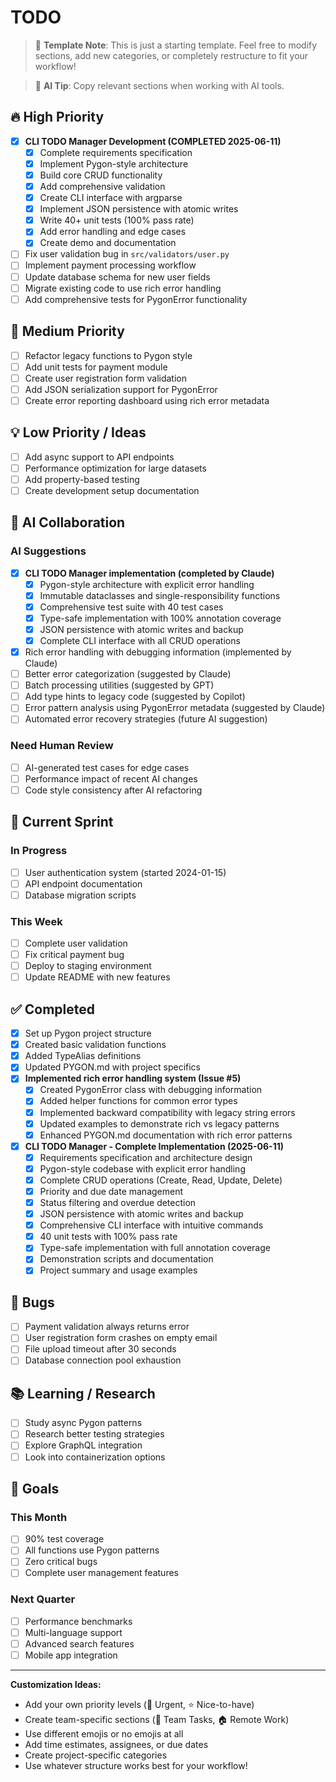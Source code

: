 # TODO

> 📝 **Template Note**: This is just a starting template. Feel free to modify sections, add new categories, or completely restructure to fit your workflow!

> 🤖 **AI Tip**: Copy relevant sections when working with AI tools.

## 🔥 High Priority

- [x] **CLI TODO Manager Development (COMPLETED 2025-06-11)**
  - [x] Complete requirements specification
  - [x] Implement Pygon-style architecture
  - [x] Build core CRUD functionality
  - [x] Add comprehensive validation
  - [x] Create CLI interface with argparse
  - [x] Implement JSON persistence with atomic writes
  - [x] Write 40+ unit tests (100% pass rate)
  - [x] Add error handling and edge cases
  - [x] Create demo and documentation
- [ ] Fix user validation bug in `src/validators/user.py`
- [ ] Implement payment processing workflow
- [ ] Update database schema for new user fields
- [ ] Migrate existing code to use rich error handling
- [ ] Add comprehensive tests for PygonError functionality

## 🔄 Medium Priority

- [ ] Refactor legacy functions to Pygon style  
- [ ] Add unit tests for payment module
- [ ] Create user registration form validation
- [ ] Add JSON serialization support for PygonError
- [ ] Create error reporting dashboard using rich error metadata

## 💡 Low Priority / Ideas

- [ ] Add async support to API endpoints
- [ ] Performance optimization for large datasets
- [ ] Add property-based testing
- [ ] Create development setup documentation

## 🤖 AI Collaboration

### AI Suggestions
- [x] **CLI TODO Manager implementation (completed by Claude)**
  - [x] Pygon-style architecture with explicit error handling
  - [x] Immutable dataclasses and single-responsibility functions
  - [x] Comprehensive test suite with 40 test cases
  - [x] Type-safe implementation with 100% annotation coverage
  - [x] JSON persistence with atomic writes and backup
  - [x] Complete CLI interface with all CRUD operations
- [x] Rich error handling with debugging information (implemented by Claude) 
- [ ] Better error categorization (suggested by Claude)
- [ ] Batch processing utilities (suggested by GPT)
- [ ] Add type hints to legacy code (suggested by Copilot)
- [ ] Error pattern analysis using PygonError metadata (suggested by Claude)
- [ ] Automated error recovery strategies (future AI suggestion)

### Need Human Review
- [ ] AI-generated test cases for edge cases
- [ ] Performance impact of recent AI changes
- [ ] Code style consistency after AI refactoring

## 📝 Current Sprint

### In Progress
- [ ] User authentication system (started 2024-01-15)
- [ ] API endpoint documentation
- [ ] Database migration scripts

### This Week
- [ ] Complete user validation
- [ ] Fix critical payment bug
- [ ] Deploy to staging environment
- [ ] Update README with new features

## ✅ Completed

- [x] Set up Pygon project structure
- [x] Created basic validation functions
- [x] Added TypeAlias definitions
- [x] Updated PYGON.md with project specifics
- [x] **Implemented rich error handling system (Issue #5)**
  - [x] Created PygonError class with debugging information
  - [x] Added helper functions for common error types
  - [x] Implemented backward compatibility with legacy string errors
  - [x] Updated examples to demonstrate rich vs legacy patterns
  - [x] Enhanced PYGON.md documentation with rich error patterns
- [x] **CLI TODO Manager - Complete Implementation (2025-06-11)**
  - [x] Requirements specification and architecture design
  - [x] Pygon-style codebase with explicit error handling
  - [x] Complete CRUD operations (Create, Read, Update, Delete)
  - [x] Priority and due date management
  - [x] Status filtering and overdue detection
  - [x] JSON persistence with atomic writes and backup
  - [x] Comprehensive CLI interface with intuitive commands
  - [x] 40 unit tests with 100% pass rate
  - [x] Type-safe implementation with full annotation coverage
  - [x] Demonstration scripts and documentation
  - [x] Project summary and usage examples

## 🐛 Bugs

- [ ] Payment validation always returns error
- [ ] User registration form crashes on empty email
- [ ] File upload timeout after 30 seconds
- [ ] Database connection pool exhaustion

## 📚 Learning / Research

- [ ] Study async Pygon patterns
- [ ] Research better testing strategies
- [ ] Explore GraphQL integration
- [ ] Look into containerization options

## 🎯 Goals

### This Month
- [ ] 90% test coverage
- [ ] All functions use Pygon patterns
- [ ] Zero critical bugs
- [ ] Complete user management features

### Next Quarter
- [ ] Performance benchmarks
- [ ] Multi-language support
- [ ] Advanced search features
- [ ] Mobile app integration

---

**Customization Ideas:**
- Add your own priority levels (🚨 Urgent, ⭐ Nice-to-have)
- Create team-specific sections (👥 Team Tasks, 🏠 Remote Work)
- Use different emojis or no emojis at all
- Add time estimates, assignees, or due dates
- Create project-specific categories
- Use whatever structure works best for your workflow!
